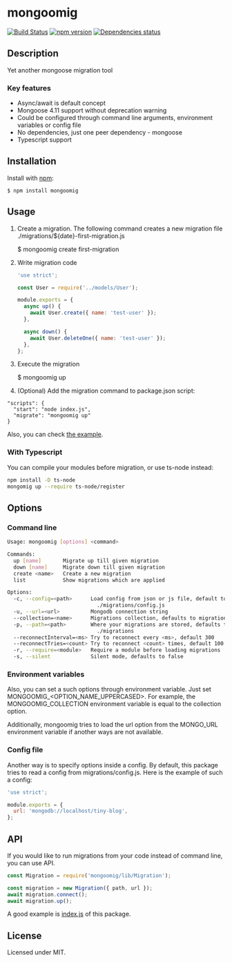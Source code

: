 # mongoomig
[![Build Status](https://travis-ci.org/megahertz/mongoomig.svg?branch=master)](https://travis-ci.org/megahertz/mongoomig)
[![npm version](https://badge.fury.io/js/mongoomig.svg)](https://badge.fury.io/js/mongoomig)
[![Dependencies status](https://david-dm.org/megahertz/mongoomig/status.svg)](https://david-dm.org/megahertz/mongoomig)

## Description

Yet another mongoose migration tool

### Key features

 - Async/await is default concept
 - Mongoose 4.11 support without deprecation warning
 - Could be configured through command line arguments, environment
 variables or config file
 - No dependencies, just one peer dependency - mongoose
 - Typescript support

## Installation

Install with [npm](https://npmjs.org/package/mongoomig):

    $ npm install mongoomig

## Usage

1. Create a migration. The following command creates a new migration
    file ./migrations/${date}-first-migration.js

    $ mongoomig create first-migration

2. Write migration code

    ```js
    'use strict';

    const User = require('../models/User');

    module.exports = {
      async up() {
        await User.create({ name: 'test-user' });
      },

      async down() {
        await User.deleteOne({ name: 'test-user' });
      },
    };
    ```

3. Execute the migration

    $ mongoomig up

4. (Optional) Add the migration command to package.json script:

```
"scripts": {
  "start": "node index.js",
  "migrate": "mongoomig up"
}
```

Also, you can check [the example](example/migrations).

### With Typescript

You can compile your modules before migration, or use ts-node instead:
```bash
npm install -D ts-node
mongomig up --require ts-node/register
```

## Options

### Command line

```sh
Usage: mongoomig [options] <command>

Commands:
  up [name]       Migrate up till given migration
  down [name]     Migrate down till given migration
  create <name>   Create a new migration
  list            Show migrations which are applied

Options:
  -c, --config=<path>      Load config from json or js file, default to
                             ./migrations/config.js
  -u, --url=<url>          Mongodb connection string
  --collection=<name>      Migrations collection, defaults to migrations
  -p, --path=<path>        Where your migrations are stored, defaults to
                             ./migrations
  --reconnectInterval=<ms> Try to reconnect every <ms>, default 300
  --reconnectTries=<count> Try to reconnect <count> times, default 100
  -r, --require=<module>   Require a module before loading migrations
  -s, --silent             Silent mode, defaults to false
```

### Environment variables

Also, you can set a such options through environment variable. Just
set MONGOOMIG_<OPTION_NAME_UPPERCASED>. For example,
the MONGOOMIG_COLLECTION environment variable is equal to the collection
option.

Additionally, mongoomig tries to load the url option from the MONGO_URL
environment variable if another ways are not available.

### Config file

Another way is to specify options inside a config. By default,
this package tries to read a config from migrations/config.js. Here is
the example of such a config:

```js
'use strict';

module.exports = {
  url: 'mongodb://localhost/tiny-blog',
};
```

## API

If you would like to run migrations from your code instead of command
line, you can use API.

```js
const Migration = require('mongoomig/lib/Migration');

const migration = new Migration({ path, url });
await migration.connect();
await migration.up();
```

A good example is [index.js](index.js) of this package.

## License

Licensed under MIT.
